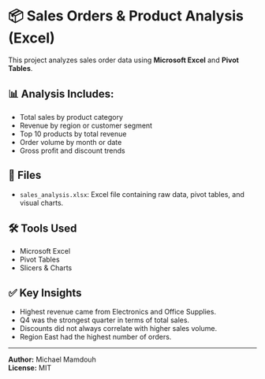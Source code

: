 # 📦 Sales Orders & Product Analysis (Excel)

This project analyzes sales order data using **Microsoft Excel** and **Pivot Tables**.

## 📊 Analysis Includes:

- Total sales by product category
- Revenue by region or customer segment
- Top 10 products by total revenue
- Order volume by month or date
- Gross profit and discount trends

## 📁 Files

- `sales_analysis.xlsx`: Excel file containing raw data, pivot tables, and visual charts.

## 🛠 Tools Used

- Microsoft Excel
- Pivot Tables
- Slicers & Charts

## ✅ Key Insights

- Highest revenue came from Electronics and Office Supplies.
- Q4 was the strongest quarter in terms of total sales.
- Discounts did not always correlate with higher sales volume.
- Region East had the highest number of orders.

---

**Author:** Michael Mamdouh  
**License:** MIT
